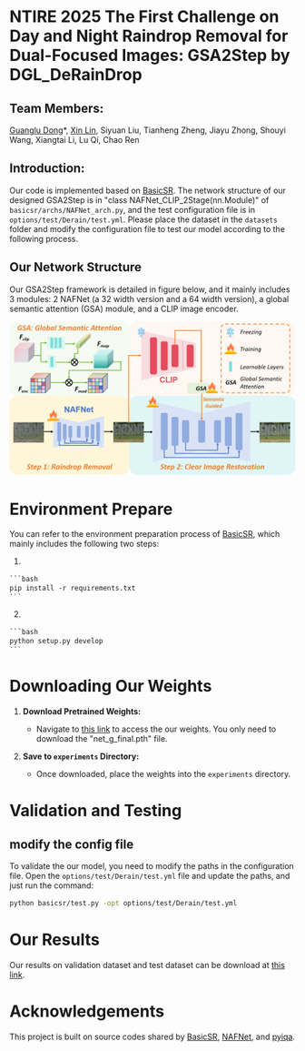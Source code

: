 # NTIRE 2025 The First Challenge on Day and Night Raindrop Removal for Dual-Focused Images: GSA2Step by DGL_DeRainDrop 
## Team Members: </br>
[Guanglu Dong](https://github.com/GuangluDong0728)\*,
[Xin Lin](https://linxin0.github.io/),
Siyuan Liu,
Tianheng Zheng,
Jiayu Zhong,
Shouyi Wang,
Xiangtai Li,
Lu Qi,
Chao Ren

## Introduction:
Our code is implemented based on [BasicSR](https://github.com/XPixelGroup/BasicSR). The network structure of our designed GSA2Step is in "class NAFNet_CLIP_2Stage(nn.Module)" of `basicsr/archs/NAFNet_arch.py`, and the test configuration file is in `options/test/Derain/test.yml`. Please place the dataset in the `datasets` folder and modify the configuration file to test our model according to the following process.

## Our Network Structure
Our GSA2Step framework is detailed in figure below, and it mainly includes 3 modules: 2 NAFNet (a 32 width version and a 64 width version), a global semantic attention (GSA) module, and a CLIP image encoder.
<p align="center">
<img src="assets/F1.png" :height="100px">

# Environment Prepare
You can refer to the environment preparation process of [BasicSR](https://github.com/XPixelGroup/BasicSR), which mainly includes the following two steps:

1. 

    ```bash
    pip install -r requirements.txt
    ```

2. 

    ```bash
    python setup.py develop
    ```

# Downloading Our Weights

1. **Download Pretrained Weights:**
   - Navigate to [this link](https://drive.google.com/drive/folders/1y2kA1qQcLBHChQKlFzyvIQOmyV0bUq-J?usp=sharing) to access the our weights. You only need to download the "net_g_final.pth" file.
   
2. **Save to `experiments` Directory:**
   - Once downloaded, place the weights into the `experiments` directory.
  
# Validation and Testing

## modify the config file
To validate the our model, you need to modify the paths in the configuration file. Open the `options/test/Derain/test.yml` file and update the paths, and just run the command:

```bash
python basicsr/test.py -opt options/test/Derain/test.yml
```
# Our Results
Our results on validation dataset and test dataset can be download at [this link](https://drive.google.com/drive/folders/15MCuydmLbWZ3EhQ5Tjp5G9UveGCuAKcw?usp=sharing).

# Acknowledgements

This project is built on source codes shared by [BasicSR](https://github.com/XPixelGroup/BasicSR), [NAFNet](https://github.com/megvii-research/NAFNet), and [pyiqa](https://github.com/chaofengc/IQA-PyTorch).
